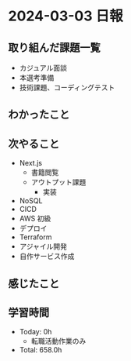 # 2024-03-03 日報

## 取り組んだ課題一覧

- カジュアル面談
- 本選考準備
- 技術課題、コーディングテスト

## わかったこと

## 次やること

- Next.js
  - 書籍閲覧
  - アウトプット課題
    - 実装
- NoSQL
- CICD
- AWS 初級
- デプロイ
- Terraform
- アジャイル開発
- 自作サービス作成

## 感じたこと

## 学習時間

- Today: 0h
  - 転職活動作業のみ
- Total: 658.0h

